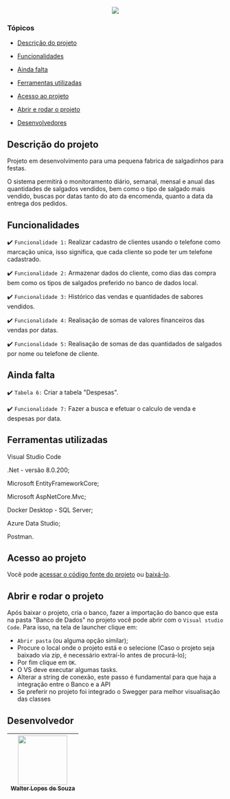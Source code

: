 <p align="center">
   <img src="http://img.shields.io/static/v1?label=STATUS&message=EM%20DESENVOLVIMENTO&color=RED&style=for-the-badge" #vitrinedev/>
</p>

### Tópicos 

- [Descrição do projeto](#descrição-do-projeto)

- [Funcionalidades](#funcionalidades)

- [Ainda falta](#funcionalidades)

- [Ferramentas utilizadas](#ferramentas-utilizadas)

- [Acesso ao projeto](#acesso-ao-projeto)

- [Abrir e rodar o projeto](#abrir-e-rodar-o-projeto)

- [Desenvolvedores](#desenvolvedores)

## Descrição do projeto 

<p align="justify">
 Projeto em desenvolvimento para uma pequena fabrica de salgadinhos para festas.

O sistema permitirá o monitoramento diário, semanal, mensal e anual das quantidades de salgados vendidos, bem como o tipo de salgado mais vendido, buscas por datas tanto do ato da encomenda, quanto a data da entrega dos pedidos.

## Funcionalidades

:heavy_check_mark: `Funcionalidade 1:` Realizar cadastro de clientes usando o telefone como marcação unica, isso significa, que cada cliente so pode ter um telefone cadastrado.

:heavy_check_mark: `Funcionalidade 2:` Armazenar dados do cliente, como dias das compra bem como os tipos de salgados preferido no banco de dados local.

:heavy_check_mark: `Funcionalidade 3:` Histórico das vendas e quantidades de sabores vendidos.

:heavy_check_mark: `Funcionalidade 4:` Realisação de somas de valores financeiros das vendas por datas.

:heavy_check_mark: `Funcionalidade 5:` Realisação de somas de das quantidados de salgados por nome ou telefone de cliente.

## Ainda falta

:heavy_check_mark: `Tabela 6:` Criar a tabela "Despesas".

:heavy_check_mark: `Funcionalidade 7:` Fazer  a busca e efetuar o calculo de venda e despesas por data.

## Ferramentas utilizadas

Visual Studio Code

.Net - versão 8.0.200;

Microsoft EntityFrameworkCore;

Microsoft AspNetCore.Mvc;

Docker Desktop - SQL Server;

Azure Data Studio;

Postman.

###

## Acesso ao projeto

Você pode [acessar o código fonte do projeto](https://github.com/wlsouzaa/bendecido) ou [baixá-lo](https://github.com/wlsouzaa/bendecido/archive/refs/heads/main.zip).

## Abrir e rodar o projeto

Após baixar o projeto, cria o banco, fazer a importação do banco que esta na pasta "Banco de Dados" no projeto você pode abrir com o `Visual studio Code`. Para isso, na tela de launcher clique em: 

- `Abrir pasta` (ou alguma opção similar);
- Procure o local onde o projeto está e o selecione (Caso o projeto seja baixado via zip, é necessário extraí-lo antes de procurá-lo);
- Por fim clique em `OK`.
- O VS deve executar algumas tasks.
- Alterar a string de conexão, este passo é fundamental para que haja a integração entre o Banco e a API
- Se preferir no projeto foi integrado o Swegger para melhor visualisação das classes
 

## Desenvolvedor

| [<img src="https://avatars.githubusercontent.com/u/137619531?v=4" width=115><br><sub>Walter Lopes de Souza</sub>](https://github.com/wlsouzaa) |
| :---: |
